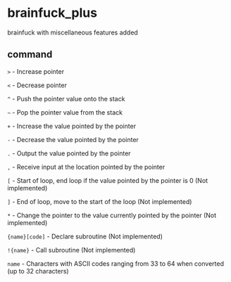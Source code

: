 # brainfuck_plus

brainfuck with miscellaneous features added


## command

`>` - Increase pointer

`<` - Decrease pointer

`^` - Push the pointer value onto the stack

`~` - Pop the pointer value from the stack

`+` - Increase the value pointed by the pointer

`-` - Decrease the value pointed by the pointer

`.` - Output the value pointed by the pointer

`,` - Receive input at the location pointed by the pointer

`[` - Start of loop, end loop if the value pointed by the pointer is 0 (Not implemented)

`]` - End of loop, move to the start of the loop (Not implemented)

`*` - Change the pointer to the value currently pointed by the pointer (Not implemented)

`{name}[code]` - Declare subroutine (Not implemented)

`!{name}` - Call subroutine (Not implemented)

`name` - Characters with ASCII codes ranging from 33 to 64 when converted (up to 32 characters)
